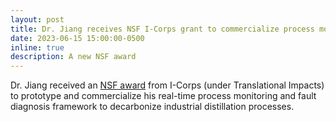 ```yaml
---
layout: post
title: Dr. Jiang receives NSF I-Corps grant to commercialize process monitoring technologies
date: 2023-06-15 15:00:00-0500
inline: true
description: A new NSF award
---
```


Dr. Jiang received an [NSF award](https://www.nsf.gov/awardsearch/showAward?AWD_ID=2331080&HistoricalAwards=false) from I-Corps (under Translational Impacts) to prototype and commercialize his real-time process monitoring and fault diagnosis framework to decarbonize industrial distillation processes.